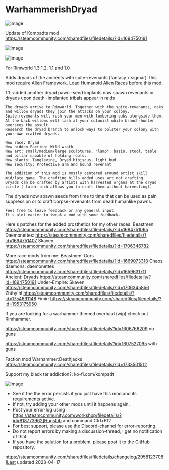 # WarhammerishDryad

![Image](https://i.imgur.com/buuPQel.png)

Update of Kompadts mod
https://steamcommunity.com/sharedfiles/filedetails/?id=1694750191

![Image](https://i.imgur.com/pufA0kM.png)

	
![Image](https://i.imgur.com/Z4GOv8H.png)

For Rimworld 1.3 1.2, 1.1 and 1.0

    
Adds dryads of the ancients with spite-revenants (fantasy x sigmar)
    This mod require Alien Framework.
    Load Humanoid Alien Races before this mod.

1.1
-added another dryad pawn
-seed implants now spawn revenants or dryads upon death
-implanted tribals appear in raids
    
    The dryads arrive to Rimworld. Together with the spite-revenants, oaks and willow dryads they join the attacks on your colony.
    Spite revenants will rush your men with lumbering oaks alongside them. At the back willows will lash at your colonist while branch-hunter oversees the assult.
    Research the dryad branch to unlock ways to bolster your colony with your own crafted dryads.
    
    New race: Dryad
    New hidden Faction: Wild wrath
    New art: small/medium/large sculptures, "lamp", basin, stool, table and pillar capable of holding roofs.
    New plants: Tanglevine, Dryad hibiscus, light bud
    New security: Protective arm and bound revenant
    
    The addition of this mod is mostly centered around artist skill mid/late game. The crafting bills added uses art not crafting.
    Dryads can be crafted by artists with harvested organs at the dryad circle ( later tech allows you to craft them without harvesting).
The dryads now spawn seeds from time to time that can be used as pain suppression or to craft corpse-revenants from dead humanlike pawns.
    
    Feel free to leave feedback or any general input. 
    It's alot easier to tweak a mod with some feedback.

Here's patches for the added prosthetics for my other races:
Beastmen: https://steamcommunity.com/sharedfiles/filedetails/?id=1694751065
Daemonettes: https://steamcommunity.com/sharedfiles/filedetails/?id=1694751407
Skaven: https://steamcommunity.com/sharedfiles/filedetails/?id=1706346782

More race mods from me:
Beastmen: Gors
https://steamcommunity.com/sharedfiles/filedetails/?id=1669073318
Chaos daemons: daemonettes
https://steamcommunity.com/sharedfiles/filedetails/?id=1659631711
Ancient: Dryads
https://steamcommunity.com/sharedfiles/filedetails/?id=1694750191
Under-Empire: Skaven
https://steamcommunity.com/sharedfiles/filedetails/?id=1706345856
Zhthy'hl
https://steamcommunity.com/sharedfiles/filedetails/?id=1754691148
Fimir:
https://steamcommunity.com/sharedfiles/filedetails/?id=1953175950

If you are looking for a warhammer themed overhaul (wip) check out Rimhammer.

https://steamcommunity.com/sharedfiles/filedetails?id=1606766209
no guns

https://steamcommunity.com/sharedfiles/filedetails?id=1607527095
with guns

Faction mod
Warhammer:Deathjacks
https://steamcommunity.com/sharedfiles/filedetails/?id=1733501512

Support my black tar addiction?: 
ko-fi.com/kompadt
	
![Image](https://i.imgur.com/PwoNOj4.png)



-  See if the the error persists if you just have this mod and its requirements active.
-  If not, try adding your other mods until it happens again.
-  Post your error-log using https://steamcommunity.com/workshop/filedetails/?id=818773962]HugsLib and command Ctrl+F12
-  For best support, please use the Discord-channel for error-reporting.
-  Do not report errors by making a discussion-thread, I get no notification of that.
-  If you have the solution for a problem, please post it to the GitHub repository.


https://steamcommunity.com/sharedfiles/filedetails/changelog/2958123708]Last updated 2023-04-17
